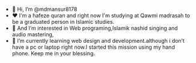 - 👋 Hi, I’m @mdmansur8178
- ❤️ I'm a hafeze quran and right now I'm studying at Qawmi madrasah to be a graduated person in Islamic studies.
- 👀 And I’m interested in Web programing,Islamik nashid singing and audio mastering,
- 🌱 I’m currently learning web design and development.although i don’t have a pc or laptop right now.I started this mission using my hand phone.
Keep me in your blessing.

<!---
mdmansur8178/mdmansur8178 is a ✨ special ✨ repository because its `README.md` (this file) appears on your GitHub profile.
You can click the Preview link to take a look at your changes.
--->

